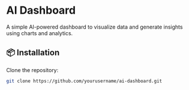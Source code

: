 # AI Dashboard  

A simple AI-powered dashboard to visualize data and generate insights using charts and analytics.  

## 📦 Installation  

Clone the repository:  
```bash
git clone https://github.com/yourusername/ai-dashboard.git

